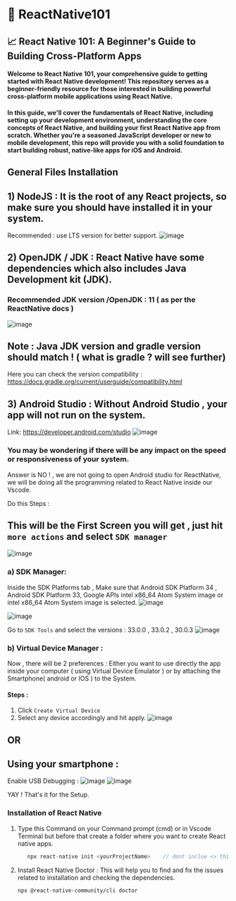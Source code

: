 # 🥷 ReactNative101
## 📈 React Native 101: A Beginner's Guide to Building Cross-Platform Apps

####  Welcome to React Native 101, your comprehensive guide to getting started with React Native development! This repository serves as a beginner-friendly resource for those interested in building powerful cross-platform mobile applications using React Native.

#### In this guide, we'll cover the fundamentals of React Native, including setting up your development environment, understanding the core concepts of React Native, and building your first React Native app from scratch. Whether you're a seasoned JavaScript developer or new to mobile development, this repo will provide you with a solid foundation to start building robust, native-like apps for iOS and Android.

## General Files Installation 
## 1) NodeJS : It is the root of any React projects, so make sure you should have installed it in your system.
   Recommended : use LTS version for better support.
   ![image](https://github.com/yash-devop/ReactNative101/assets/112558970/c8315c34-0c0e-4ff0-acba-f6681d148f64)

## 2) OpenJDK / JDK : React Native have some dependencies which also includes Java Development kit (JDK).
  ### Recommended JDK version /OpenJDK :  11   ( as per the ReactNative docs )
  ![image](https://github.com/yash-devop/ReactNative101/assets/112558970/d71e62d7-c340-4f8b-b216-bd77945c6d35)

  ## Note : Java JDK version and gradle version should match ! ( what is gradle ? will see further)
  Here you can check the version compatibility : https://docs.gradle.org/current/userguide/compatibility.html

## 3) Android Studio : Without Android Studio , your app will not run on the system. 
Link: https://developer.android.com/studio
![image](https://github.com/yash-devop/ReactNative101/assets/112558970/34688587-a1af-4a45-b115-cb2b7b10c76e)

### You may be wondering if there will be any impact on the speed or responsiveness of your system.
Answer is NO ! , we are not going to open Android studio for ReactNative, we will be doing all the programming related to React Native inside our Vscode.

Do this Steps : 
## This will be the First Screen you will get , just hit  ``` more actions ```  and select ```SDK manager```
![image](https://github.com/yash-devop/ReactNative101/assets/112558970/5f6ed75f-599a-471e-b58c-7178f3c6b1b6)
  
  ### a) SDK Manager: 
  Inside the SDK Platforms tab , Make sure that Android SDK Platform 34 , Android SDK Platform 33, Google APIs intel x86_64 Atom System image or intel x86_64 Atom System image is selected.
  ![image](https://github.com/yash-devop/ReactNative101/assets/112558970/d554c755-f788-4de1-983b-6403c9450770)


  ![image](https://github.com/yash-devop/ReactNative101/assets/112558970/3b39df2d-255c-4ea7-9d57-0a4549212f16)

  Go to ``` SDK Tools ``` and select the versions : 33.0.0 , 33.0.2 , 30.0.3
  ![image](https://github.com/yash-devop/ReactNative101/assets/112558970/77860840-1726-491e-9d6c-38438aac88c4)

  ### b) Virtual Device Manager : 
  Now , there will be 2 preferences : Either you want to use directly the app inside your computer ( using Virtual Device Emulator ) or by attaching the 
  Smartphone( android or IOS ) to the System.

  #### Steps : 
  1) Click ```Create Virtual Device```
  2) Select any device accordingly and hit apply. 
     ![image](https://github.com/yash-devop/ReactNative101/assets/112558970/84a298d4-9ec8-4b36-a0cc-65e3481bc669)

  ##                                           OR

  ## Using your smartphone :
  
  Enable USB Debugging :
  ![image](https://github.com/yash-devop/ReactNative101/assets/112558970/e8ccbf88-fdfc-4a01-b3d1-4281e73a099c)
  ![image](https://github.com/yash-devop/ReactNative101/assets/112558970/04bb6e15-308d-4325-986a-8b4f71041b62)
  
  YAY ! That's it for the Setup.

  ### Installation of React Native

1) Type this Command on your Command prompt (cmd) or in Vscode Terminal but before that create a folder where you want to create React native apps.
   
   ```js
      npx react-native init <yourProjectName>    // dont inclue <> this brackets.
   ```
   
2) Install React Native Doctor : This will help you to find and fix the issues related to installation and checking the dependencies.
   
   ``` npx @react-native-community/cli doctor ```
